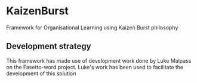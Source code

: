 # KaizenBurst
Framework for Organisational Learning using Kaizen Burst philosophy
## Development strategy
This framework has made use of development work done by Luke Malpass on the Fasetto-word project. Luke's work has been used
to facilitate the development of this solution

